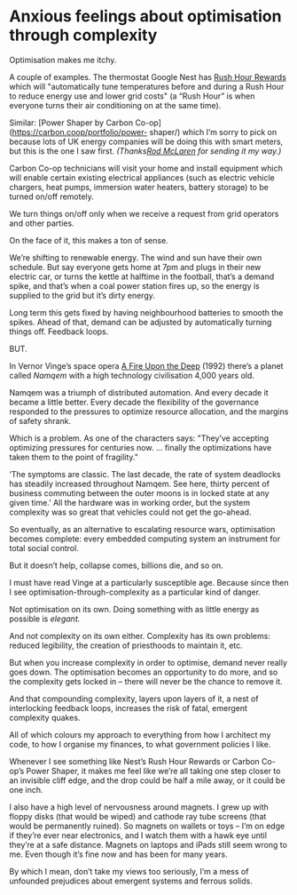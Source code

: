 # Anxious feelings about optimisation through complexity

Optimisation makes me itchy.

A couple of examples. The thermostat Google Nest has [Rush Hour
Rewards](https://support.google.com/googlenest/answer/9244031) which will
"automatically tune temperatures before and during a Rush Hour to reduce
energy use and lower grid costs" (a “Rush Hour” is when everyone turns their
air conditioning on at the same time).

Similar: [Power Shaper by Carbon Co-op](https://carbon.coop/portfolio/power-
shaper/) which I’m sorry to pick on because lots of UK energy companies will
be doing this with smart meters, but this is the one I saw first. _(Thanks[Rod
McLaren](https://holdfastprojects.com) for sending it my way.)_

Carbon Co-op technicians will visit your home and install equipment which will
enable certain existing electrical appliances (such as electric vehicle
chargers, heat pumps, immersion water heaters, battery storage) to be turned
on/off remotely.

We turn things on/off only when we receive a request from grid operators and
other parties.

On the face of it, this makes a ton of sense.

We’re shifting to renewable energy. The wind and sun have their own schedule.
But say everyone gets home at 7pm and plugs in their new electric car, or
turns the kettle at halftime in the football, that’s a demand spike, and
that’s when a coal power station fires up, so the energy is supplied to the
grid but it’s dirty energy.

Long term this gets fixed by having neighbourhood batteries to smooth the
spikes. Ahead of that, demand can be adjusted by automatically turning things
off. Feedback loops.

BUT.

In Vernor Vinge’s space opera [A Fire Upon the
Deep](https://en.wikipedia.org/wiki/A_Fire_Upon_the_Deep) (1992) there’s a
planet called _Namqem_ with a high technology civilisation 4,000 years old.

Namqem was a triumph of distributed automation. And every decade it became a
little better. Every decade the flexibility of the governance responded to the
pressures to optimize resource allocation, and the margins of safety shrank.

Which is a problem. As one of the characters says: "They’ve accepting
optimizing pressures for centuries now. … finally the optimizations have taken
them to the point of fragility."

‘The symptoms are classic. The last decade, the rate of system deadlocks has
steadily increased throughout Namqem. See here, thirty percent of business
commuting between the outer moons is in locked state at any given time.’ All
the hardware was in working order, but the system complexity was so great that
vehicles could not get the go-ahead.

So eventually, as an alternative to escalating resource wars, optimisation
becomes complete: every embedded computing system an instrument for total
social control.

But it doesn’t help, collapse comes, billions die, and so on.

I must have read Vinge at a particularly susceptible age. Because since then I
see optimisation-through-complexity as a particular kind of danger.

Not optimisation on its own. Doing something with as little energy as possible
is _elegant._

And not complexity on its own either. Complexity has its own problems: reduced
legibility, the creation of priesthoods to maintain it, etc.

But when you increase complexity in order to optimise, demand never really
goes down. The optimisation becomes an opportunity to do more, and so the
complexity gets locked in – there will never be the chance to remove it.

And that compounding complexity, layers upon layers of it, a nest of
interlocking feedback loops, increases the risk of fatal, emergent complexity
quakes.

All of which colours my approach to everything from how I architect my code,
to how I organise my finances, to what government policies I like.

Whenever I see something like Nest’s Rush Hour Rewards or Carbon Co-op’s Power
Shaper, it makes me feel like we’re all taking one step closer to an invisible
cliff edge, and the drop could be half a mile away, or it could be one inch.

I also have a high level of nervousness around magnets. I grew up with floppy
disks (that would be wiped) and cathode ray tube screens (that would be
permanently ruined). So magnets on wallets or toys – I’m on edge if they’re
ever near electronics, and I watch them with a hawk eye until they’re at a
safe distance. Magnets on laptops and iPads still seem wrong to me. Even
though it’s fine now and has been for many years.

By which I mean, don’t take my views too seriously, I’m a mess of unfounded
prejudices about emergent systems and ferrous solids.
